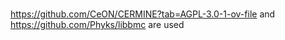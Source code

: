 # 
https://github.com/CeON/CERMINE?tab=AGPL-3.0-1-ov-file and https://github.com/Phyks/libbmc are used
